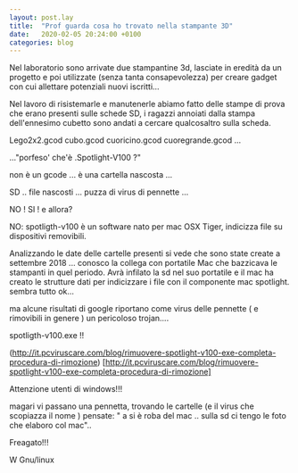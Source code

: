 ```yaml
---
layout: post.lay
title:  "Prof guarda cosa ho trovato nella stampante 3D"
date:   2020-02-05 20:24:00 +0100
categories: blog
---
```


Nel laboratorio sono arrivate due stampantine 3d, lasciate in eredità da un progetto e poi utilizzate (senza tanta consapevolezza) per creare gadget con cui allettare potenziali nuovi iscritti...

Nel lavoro di risistemarle e manutenerle abiamo fatto delle stampe di prova che erano presenti sulle schede SD, i ragazzi annoiati dalla stampa dell'ennesimo cubetto sono andati a cercare qualcosaltro sulla scheda.

Lego2x2.gcod cubo.gcod cuoricino.gcod cuoregrande.gcod ...

..."porfeso' che'è .Spotlight-V100 ?" 

non è un gcode ... è una cartella nascosta ... 

SD .. file nascosti ... puzza di virus di pennette ...

NO ! SI ! e allora?

NO: spotligth-v100 è un software nato per mac OSX Tiger, indicizza file su dispositivi removibili.

Analizzando le date delle cartelle presenti si vede che sono state create a settembre 2018 ... conosco la collega con portatile Mac che bazzicava le stampanti in quel periodo.
Avrà infilato la sd nel suo portatile e il mac ha creato le strutture dati per indicizzare i file con il componente mac spotlight.
sembra tutto ok...

ma alcune risultati di google riportano come virus delle pennette ( e rimovibili in genere ) un pericoloso trojan....

spotligth-v100.exe !!


(http://it.pcviruscare.com/blog/rimuovere-spotlight-v100-exe-completa-procedura-di-rimozione)
[http://it.pcviruscare.com/blog/rimuovere-spotlight-v100-exe-completa-procedura-di-rimozione]


Attenzione utenti di windows!!!

magari vi passano una pennetta, trovando le cartelle (e il virus che scopiazza il nome ) pensate: " a si è roba del mac .. sulla sd ci tengo le foto che elaboro col mac"..

Freagato!!!

W Gnu/linux


 
